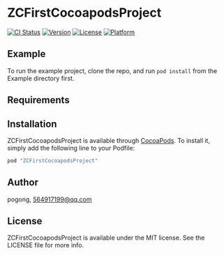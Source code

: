 # ZCFirstCocoapodsProject

[![CI Status](http://img.shields.io/travis/pogong/ZCFirstCocoapodsProject.svg?style=flat)](https://travis-ci.org/pogong/ZCFirstCocoapodsProject)
[![Version](https://img.shields.io/cocoapods/v/ZCFirstCocoapodsProject.svg?style=flat)](http://cocoapods.org/pods/ZCFirstCocoapodsProject)
[![License](https://img.shields.io/cocoapods/l/ZCFirstCocoapodsProject.svg?style=flat)](http://cocoapods.org/pods/ZCFirstCocoapodsProject)
[![Platform](https://img.shields.io/cocoapods/p/ZCFirstCocoapodsProject.svg?style=flat)](http://cocoapods.org/pods/ZCFirstCocoapodsProject)

## Example

To run the example project, clone the repo, and run `pod install` from the Example directory first.

## Requirements

## Installation

ZCFirstCocoapodsProject is available through [CocoaPods](http://cocoapods.org). To install
it, simply add the following line to your Podfile:

```ruby
pod "ZCFirstCocoapodsProject"
```

## Author

pogong, 564917199@qq.com

## License

ZCFirstCocoapodsProject is available under the MIT license. See the LICENSE file for more info.
